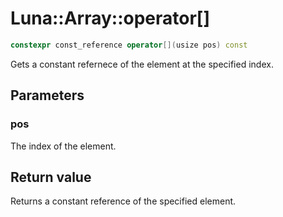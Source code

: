 # Luna::Array::operator[]

```c++
constexpr const_reference operator[](usize pos) const
```

Gets a constant refernece of the element at the specified index. 



## Parameters
### pos
The index of the element. 

## Return value
Returns a constant reference of the specified element. 

